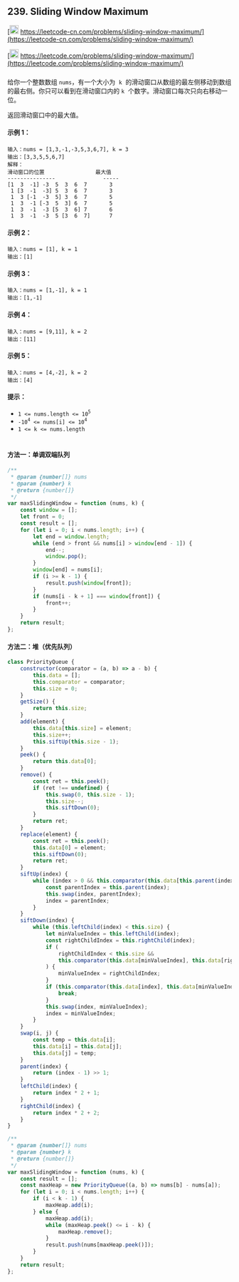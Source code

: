 ## 239. Sliding Window Maximum

[<img src="https://static.leetcode-cn.com/cn-mono-assets/production/assets/logo-dark-cn.c42314a8.svg" height="20" /> https://leetcode-cn.com/problems/sliding-window-maximum/](https://leetcode-cn.com/problems/sliding-window-maximum/)

[<img src="https://assets.leetcode.com/static_assets/public/webpack_bundles/images/logo-dark.e99485d9b.svg" height="20"/> https://leetcode.com/problems/sliding-window-maximum/](https://leetcode.com/problems/sliding-window-maximum/)

###

给你一个整数数组 `nums`，有一个大小为  `k`  的滑动窗口从数组的最左侧移动到数组的最右侧。你只可以看到在滑动窗口内的 `k`  个数字。滑动窗口每次只向右移动一位。

返回滑动窗口中的最大值。

#### 示例 1：

```
输入：nums = [1,3,-1,-3,5,3,6,7], k = 3
输出：[3,3,5,5,6,7]
解释：
滑动窗口的位置                最大值
---------------               -----
[1  3  -1] -3  5  3  6  7       3
 1 [3  -1  -3] 5  3  6  7       3
 1  3 [-1  -3  5] 3  6  7       5
 1  3  -1 [-3  5  3] 6  7       5
 1  3  -1  -3 [5  3  6] 7       6
 1  3  -1  -3  5 [3  6  7]      7
```

#### 示例 2：

```
输入：nums = [1], k = 1
输出：[1]
```

#### 示例 3：

```
输入：nums = [1,-1], k = 1
输出：[1,-1]
```

#### 示例 4：

```
输入：nums = [9,11], k = 2
输出：[11]
```

#### 示例 5：

```
输入：nums = [4,-2], k = 2
输出：[4]
```

#### 提示：

-   `1 <= nums.length <= 10`<sup>`5`</sup>
-   `-10`<sup>`4`</sup>` <= nums[i] <= 10`<sup>`4`</sup>
-   `1 <= k <= nums.length`

#

#### 方法一：单调双端队列

```js
/**
 * @param {number[]} nums
 * @param {number} k
 * @return {number[]}
 */
var maxSlidingWindow = function (nums, k) {
    const window = [];
    let front = 0;
    const result = [];
    for (let i = 0; i < nums.length; i++) {
        let end = window.length;
        while (end > front && nums[i] > window[end - 1]) {
            end--;
            window.pop();
        }
        window[end] = nums[i];
        if (i >= k - 1) {
            result.push(window[front]);
        }
        if (nums[i - k + 1] === window[front]) {
            front++;
        }
    }
    return result;
};
```

#### 方法二：堆（优先队列）

```js
class PriorityQueue {
    constructor(comparator = (a, b) => a - b) {
        this.data = [];
        this.comparator = comparator;
        this.size = 0;
    }
    getSize() {
        return this.size;
    }
    add(element) {
        this.data[this.size] = element;
        this.size++;
        this.siftUp(this.size - 1);
    }
    peek() {
        return this.data[0];
    }
    remove() {
        const ret = this.peek();
        if (ret !== undefined) {
            this.swap(0, this.size - 1);
            this.size--;
            this.siftDown(0);
        }
        return ret;
    }
    replace(element) {
        const ret = this.peek();
        this.data[0] = element;
        this.siftDown(0);
        return ret;
    }
    siftUp(index) {
        while (index > 0 && this.comparator(this.data[this.parent(index)], this.data[index]) > 0) {
            const parentIndex = this.parent(index);
            this.swap(index, parentIndex);
            index = parentIndex;
        }
    }
    siftDown(index) {
        while (this.leftChild(index) < this.size) {
            let minValueIndex = this.leftChild(index);
            const rightChildIndex = this.rightChild(index);
            if (
                rightChildIndex < this.size &&
                this.comparator(this.data[minValueIndex], this.data[rightChildIndex]) > 0
            ) {
                minValueIndex = rightChildIndex;
            }
            if (this.comparator(this.data[index], this.data[minValueIndex]) < 0) {
                break;
            }
            this.swap(index, minValueIndex);
            index = minValueIndex;
        }
    }
    swap(i, j) {
        const temp = this.data[i];
        this.data[i] = this.data[j];
        this.data[j] = temp;
    }
    parent(index) {
        return (index - 1) >> 1;
    }
    leftChild(index) {
        return index * 2 + 1;
    }
    rightChild(index) {
        return index * 2 + 2;
    }
}

/**
 * @param {number[]} nums
 * @param {number} k
 * @return {number[]}
 */
var maxSlidingWindow = function (nums, k) {
    const result = [];
    const maxHeap = new PriorityQueue((a, b) => nums[b] - nums[a]);
    for (let i = 0; i < nums.length; i++) {
        if (i < k - 1) {
            maxHeap.add(i);
        } else {
            maxHeap.add(i);
            while (maxHeap.peek() <= i - k) {
                maxHeap.remove();
            }
            result.push(nums[maxHeap.peek()]);
        }
    }
    return result;
};
```
